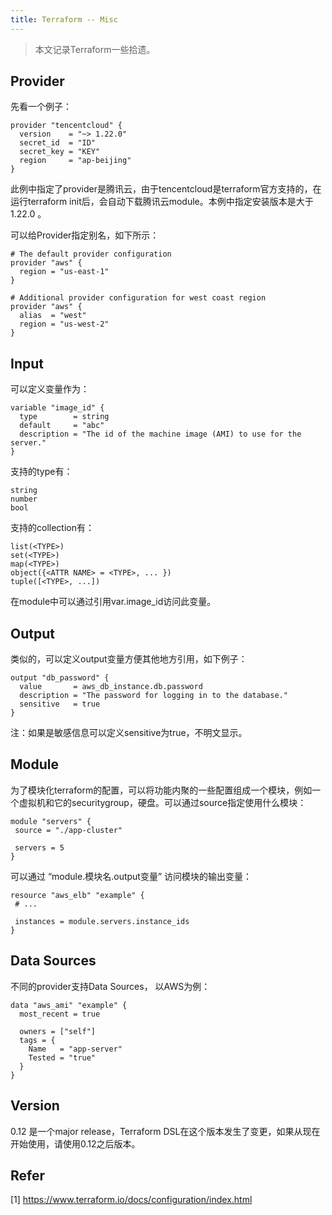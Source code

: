 ```yaml
---
title: Terraform -- Misc
---
```




> 本文记录Terraform一些拾遗。



## Provider



先看一个例子：

```
provider "tencentcloud" {
  version    = "~> 1.22.0"
  secret_id  = "ID"
  secret_key = "KEY"
  region     = "ap-beijing"
}
```



此例中指定了provider是腾讯云，由于tencentcloud是terraform官方支持的，在运行terraform init后，会自动下载腾讯云module。本例中指定安装版本是大于1.22.0 。



可以给Provider指定别名，如下所示：

```
# The default provider configuration
provider "aws" {
  region = "us-east-1"
}

# Additional provider configuration for west coast region
provider "aws" {
  alias  = "west"
  region = "us-west-2"
}
```



## Input

可以定义变量作为：

```
variable "image_id" {
  type        = string
  default     = "abc"
  description = "The id of the machine image (AMI) to use for the server."
}
```

支持的type有：

 ```
string
number
bool
 ```

支持的collection有：

 ```
list(<TYPE>)
set(<TYPE>)
map(<TYPE>)
object({<ATTR NAME> = <TYPE>, ... })
tuple([<TYPE>, ...])
 ```

在module中可以通过引用var.image_id访问此变量。



## Output

类似的，可以定义output变量方便其他地方引用，如下例子：

```
output "db_password" {
  value       = aws_db_instance.db.password
  description = "The password for logging in to the database."
  sensitive   = true
}
```

注：如果是敏感信息可以定义sensitive为true，不明文显示。



## Module

为了模块化terraform的配置，可以将功能内聚的一些配置组成一个模块，例如一个虚拟机和它的securitygroup，硬盘。可以通过source指定使用什么模块：

 ```
module "servers" {
  source = "./app-cluster"

  servers = 5
}
 ```

可以通过 “module.模块名.output变量” 访问模块的输出变量：

 ```
resource "aws_elb" "example" {
  # ...

  instances = module.servers.instance_ids
}
 ```



## Data Sources

不同的provider支持Data Sources， 以AWS为例：

```
data "aws_ami" "example" {
  most_recent = true

  owners = ["self"]
  tags = {
    Name   = "app-server"
    Tested = "true"
  }
}
```



## Version

0.12 是一个major release，Terraform DSL在这个版本发生了变更，如果从现在开始使用，请使用0.12之后版本。



## Refer

[1] https://www.terraform.io/docs/configuration/index.html
